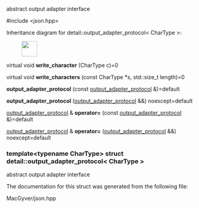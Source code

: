 <div id="structdetail_1_1output__adapter__protocol">

</div>

<span id="structdetail_1_1output__adapter__protocol"
label="structdetail_1_1output__adapter__protocol"></span>

abstract output adapter interface

\#include $<$json.hpp$>$

Inheritance diagram for detail::output_adapter_protocol$<$ CharType $>$:

<figure>
<div class="center">
<img src="structdetail_1_1output__adapter__protocol"
style="height:1.06363cm" />
</div>
</figure>

<div class="DoxyCompactItemize">

<span id="structdetail_1_1output__adapter__protocol_a57fbeab6c9e6dac2def4f0a7708b807a"
label="structdetail_1_1output__adapter__protocol_a57fbeab6c9e6dac2def4f0a7708b807a"></span>
virtual void **write_character** (CharType c)=0

<span id="structdetail_1_1output__adapter__protocol_afefb88bb4c134a02e136aaf69d0ecee9"
label="structdetail_1_1output__adapter__protocol_afefb88bb4c134a02e136aaf69d0ecee9"></span>
virtual void **write_characters** (const CharType $\ast$s, std::size_t
length)=0

<span id="structdetail_1_1output__adapter__protocol_a03466aec8b97f99d19e27f0f05c66655"
label="structdetail_1_1output__adapter__protocol_a03466aec8b97f99d19e27f0f05c66655"></span>
**output_adapter_protocol** (const
[output_adapter_protocol](#structdetail_1_1output__adapter__protocol)
&)=default

<span id="structdetail_1_1output__adapter__protocol_a641001ae666e338cb9753901a8a3ef91"
label="structdetail_1_1output__adapter__protocol_a641001ae666e338cb9753901a8a3ef91"></span>
**output_adapter_protocol**
([output_adapter_protocol](#structdetail_1_1output__adapter__protocol)
&&) noexcept=default

<span id="structdetail_1_1output__adapter__protocol_a4f9a119946157498ea36e1b92ec90a05"
label="structdetail_1_1output__adapter__protocol_a4f9a119946157498ea36e1b92ec90a05"></span>
[output_adapter_protocol](#structdetail_1_1output__adapter__protocol) &
**operator=** (const
[output_adapter_protocol](#structdetail_1_1output__adapter__protocol)
&)=default

<span id="structdetail_1_1output__adapter__protocol_ae2abfac28a47d21eb1ece0a2b7f06ff5"
label="structdetail_1_1output__adapter__protocol_ae2abfac28a47d21eb1ece0a2b7f06ff5"></span>
[output_adapter_protocol](#structdetail_1_1output__adapter__protocol) &
**operator=**
([output_adapter_protocol](#structdetail_1_1output__adapter__protocol)
&&) noexcept=default

</div>

### template$<$typename CharType$>$ struct detail::output_adapter_protocol$<$ CharType $>$

abstract output adapter interface

The documentation for this struct was generated from the following file:

<div class="DoxyCompactItemize">

MacGyver/json.hpp

</div>
